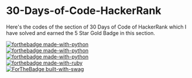 # 30-Days-of-Code-HackerRank
Here's the codes of the section of 30 Days of Code of HackerRank which I have solved and earned the 5 Star Gold Badge in this section.

[![forthebadge made-with-python](http://ForTheBadge.com/images/badges/made-with-python.svg)](https://www.python.org/)
<br/>
[![forthebadge made-with-python](http://ForTheBadge.com/images/badges/made-with-c.svg)](https://www.python.org/)
<br/>
[![forthebadge made-with-python](http://ForTheBadge.com/images/badges/made-with-java.svg)](https://www.python.org/)
<br/>
[![forthebadge made-with-ruby](http://ForTheBadge.com/images/badges/made-with-ruby.svg)](https://www.python.org/)
<br/>
[![ForTheBadge built-with-swag](http://ForTheBadge.com/images/badges/built-with-swag.svg)](https://GitHub.com/Naereen/)
